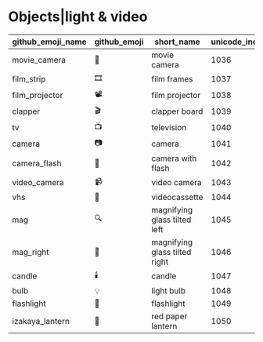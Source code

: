 # Objects|light & video

|github_emoji_name|github_emoji|short_name|unicode_index|
|---|---|---|---|
|movie_camera|:movie_camera:|movie camera|1036|
|film_strip|:film_strip:|film frames|1037|
|film_projector|:film_projector:|film projector|1038|
|clapper|:clapper:|clapper board|1039|
|tv|:tv:|television|1040|
|camera|:camera:|camera|1041|
|camera_flash|:camera_flash:|camera with flash|1042|
|video_camera|:video_camera:|video camera|1043|
|vhs|:vhs:|videocassette|1044|
|mag|:mag:|magnifying glass tilted left|1045|
|mag_right|:mag_right:|magnifying glass tilted right|1046|
|candle|:candle:|candle|1047|
|bulb|:bulb:|light bulb|1048|
|flashlight|:flashlight:|flashlight|1049|
|izakaya_lantern|:izakaya_lantern:|red paper lantern|1050|
